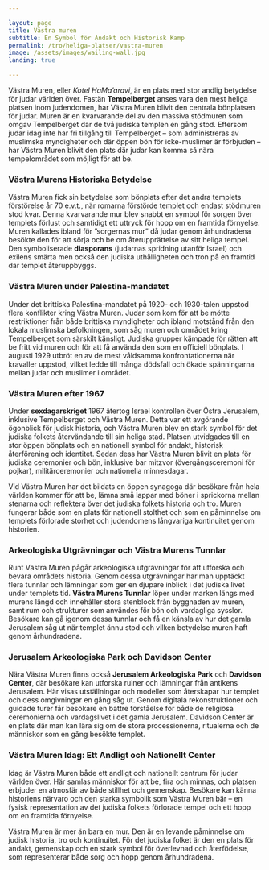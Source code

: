 ```yaml
---

layout: page  
title: Västra muren  
subtitle: En Symbol för Andakt och Historisk Kamp  
permalink: /tro/heliga-platser/vastra-muren  
image: /assets/images/wailing-wall.jpg  
landing: true  

---
```


Västra Muren, eller *Kotel HaMa’aravi*, är en plats med stor andlig betydelse för judar världen över. Fastän **Tempelberget** anses vara den mest heliga platsen inom judendomen, har Västra Muren blivit den centrala bönplatsen för judar. Muren är en kvarvarande del av den massiva stödmuren som omgav Tempelberget där de två judiska templen en gång stod. Eftersom judar idag inte har fri tillgång till Tempelberget – som administreras av muslimska myndigheter och där öppen bön för icke-muslimer är förbjuden – har Västra Muren blivit den plats där judar kan komma så nära tempelområdet som möjligt för att be.

### Västra Murens Historiska Betydelse

Västra Muren fick sin betydelse som bönplats efter det andra templets förstörelse år 70 e.v.t., när romarna förstörde templet och endast stödmuren stod kvar. Denna kvarvarande mur blev snabbt en symbol för sorgen över templets förlust och samtidigt ett uttryck för hopp om en framtida förnyelse. Muren kallades ibland för ”sorgernas mur” då judar genom århundradena besökte den för att sörja och be om återupprättelse av sitt heliga tempel. Den symboliserade **diasporans** (judarnas spridning utanför Israel) och exilens smärta men också den judiska uthålligheten och tron på en framtid där templet återuppbyggs.

### Västra Muren under Palestina-mandatet

Under det brittiska Palestina-mandatet på 1920- och 1930-talen uppstod flera konflikter kring Västra Muren. Judar som kom för att be mötte restriktioner från både brittiska myndigheter och ibland motstånd från den lokala muslimska befolkningen, som såg muren och området kring Tempelberget som särskilt känsligt. Judiska grupper kämpade för rätten att be fritt vid muren och för att få använda den som en officiell bönplats. I augusti 1929 utbröt en av de mest våldsamma konfrontationerna när kravaller uppstod, vilket ledde till många dödsfall och ökade spänningarna mellan judar och muslimer i området.

### Västra Muren efter 1967

Under **sexdagarskriget** 1967 återtog Israel kontrollen över Östra Jerusalem, inklusive Tempelberget och Västra Muren. Detta var ett avgörande ögonblick för judisk historia, och Västra Muren blev en stark symbol för det judiska folkets återvändande till sin heliga stad. Platsen utvidgades till en stor öppen bönplats och en nationell symbol för andakt, historisk återförening och identitet. Sedan dess har Västra Muren blivit en plats för judiska ceremonier och bön, inklusive bar mitzvor (övergångsceremoni för pojkar), militärceremonier och nationella minnesdagar.

Vid Västra Muren har det bildats en öppen synagoga där besökare från hela världen kommer för att be, lämna små lappar med böner i sprickorna mellan stenarna och reflektera över det judiska folkets historia och tro. Muren fungerar både som en plats för nationell stolthet och som en påminnelse om templets förlorade storhet och judendomens långvariga kontinuitet genom historien.

### Arkeologiska Utgrävningar och Västra Murens Tunnlar

Runt Västra Muren pågår arkeologiska utgrävningar för att utforska och bevara områdets historia. Genom dessa utgrävningar har man upptäckt flera tunnlar och lämningar som ger en djupare inblick i det judiska livet under templets tid. **Västra Murens Tunnlar** löper under marken längs med murens längd och innehåller stora stenblock från byggnaden av muren, samt rum och strukturer som användes för bön och vardagliga sysslor. Besökare kan gå igenom dessa tunnlar och få en känsla av hur det gamla Jerusalem såg ut när templet ännu stod och vilken betydelse muren haft genom århundradena.

### Jerusalem Arkeologiska Park och Davidson Center

Nära Västra Muren finns också **Jerusalem Arkeologiska Park** och **Davidson Center**, där besökare kan utforska ruiner och lämningar från antikens Jerusalem. Här visas utställningar och modeller som återskapar hur templet och dess omgivningar en gång såg ut. Genom digitala rekonstruktioner och guidade turer får besökare en bättre förståelse för både de religiösa ceremonierna och vardagslivet i det gamla Jerusalem. Davidson Center är en plats där man kan lära sig om de stora processionerna, ritualerna och de människor som en gång besökte templet.

### Västra Muren Idag: Ett Andligt och Nationellt Center

Idag är Västra Muren både ett andligt och nationellt centrum för judar världen över. Här samlas människor för att be, fira och minnas, och platsen erbjuder en atmosfär av både stillhet och gemenskap. Besökare kan känna historiens närvaro och den starka symbolik som Västra Muren bär – en fysisk representation av det judiska folkets förlorade tempel och ett hopp om en framtida förnyelse.

Västra Muren är mer än bara en mur. Den är en levande påminnelse om judisk historia, tro och kontinuitet. För det judiska folket är den en plats för andakt, gemenskap och en stark symbol för överlevnad och återfödelse, som representerar både sorg och hopp genom århundradena.
